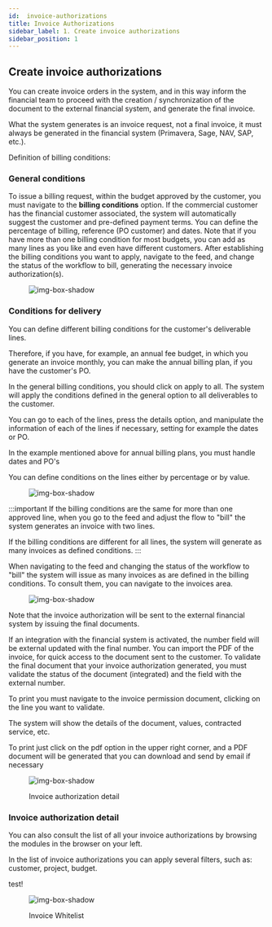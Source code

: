 ```yaml
---
id:  invoice-authorizations
title: Invoice Authorizations
sidebar_label: 1. Create invoice authorizations
sidebar_position: 1
---
```


## Create invoice authorizations

You can create invoice orders in the system, and in this way inform the financial team to proceed with the creation / synchronization of the document to the external financial system, and generate the final invoice.

What the system generates is an invoice request, not a final invoice, it must always be generated in the financial system (Primavera, Sage, NAV, SAP, etc.).

Definition of billing conditions:



### General conditions

To issue a billing request, within the budget approved by the customer, you must navigate to the **billing conditions** option. If the commercial customer has the financial customer associated, the system will automatically suggest the customer and pre-defined payment terms. You can define the percentage of billing, reference (PO customer) and dates. Note that if you have more than one billing condition for most budgets, you can add as many lines as you like and even have different customers. After establishing the billing conditions you want to apply, navigate to the feed, and change the status of the workflow to bill, generating the necessary invoice authorization(s).

<figure>

![img-box-shadow](/img/university/bills/bills-lesson1-1.png)
<figcaption></figcaption>
</figure>

### Conditions for delivery

You can define different billing conditions for the customer's deliverable lines.

Therefore, if you have, for example, an annual fee budget, in which you generate an invoice monthly, you can make the annual billing plan, if you have the customer's PO.

In the general billing conditions, you should click on apply to all. The system will apply the conditions defined in the general option to all deliverables to the customer.

You can go to each of the lines, press the details option, and manipulate the information of each of the lines if necessary, setting for example the dates or PO.

In the example mentioned above for annual billing plans, you must handle dates and PO's

You can define conditions on the lines either by percentage or by value.

<figure>

![img-box-shadow](/img/university/bills/bills-lesson1-2.png)
<figcaption></figcaption>
</figure>


:::important
If the billing conditions are the same for more than one approved line, when you go to the feed and adjust the flow to "bill" the system generates an invoice with two lines.

If the billing conditions are different for all lines, the system will generate as many invoices as defined conditions.
:::

When navigating to the feed and changing the status of the workflow to "bill" the system will issue as many invoices as are defined in the billing conditions. To consult them, you can navigate to the invoices area.
<figure>

![img-box-shadow](/img/university/bills/bills-lesson1-3.png)
<figcaption></figcaption>
</figure>

Note that the invoice authorization will be sent to the external financial system by issuing the final documents.

If an integration with the financial system is activated, the number field will be external updated with the final number. You can import the PDF of the invoice, for quick access to the document sent to the customer.
To validate the final document that your invoice authorization generated, you must validate the status of the document (integrated) and the field with the external number.

To print you must navigate to the invoice permission document, clicking on the line you want to validate.

The system will show the details of the document, values, contracted service, etc.

To print just click on the pdf option in the upper right corner, and a PDF document will be generated that you can download and send by email if necessary

<figure>

![img-box-shadow](/img/university/bills/bills-lesson1-4.png)
<figcaption>Invoice authorization detail</figcaption>
</figure>

### Invoice authorization detail

You can also consult the list of all your invoice authorizations by browsing the modules in the browser on your left.

In the list of invoice authorizations you can apply several filters, such as: customer, project, budget.

test!

<figure>

![img-box-shadow](/img/university/bills/bills-lesson1-5.png)
<figcaption>Invoice Whitelist</figcaption>
</figure>
